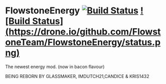 FlowstoneEnergy [![Build Status](https://travis-ci.org/FlowstoneTeam/FlowstoneEnergy.svg?branch=master)](https://travis-ci.org/FlowstoneTeam/FlowstoneEnergy) [![Build Status] (https://drone.io/github.com/FlowstoneTeam/FlowstoneEnergy/status.png)](https://drone.io/github.com/FlowstoneTeam/FlowstoneEnergy)
===============

The newest energy mod. (now in bacon flavour)

BEING REBORN BY GLASSMAKER, IMDUTCH21,CANDICE & KRIS1432
